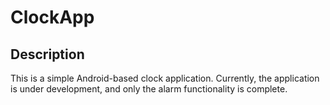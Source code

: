 # ClockApp

## Description

This is a simple Android-based clock application. Currently, the application is under development,
and only the alarm functionality is complete.

